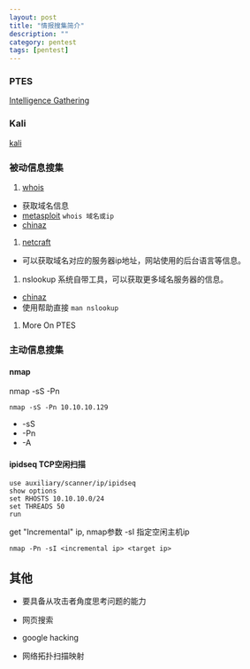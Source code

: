 ```yaml
---
layout: post
title: "情报搜集简介"
description: ""
category: pentest
tags: [pentest]
---
```



### PTES
[Intelligence Gathering](http://www.pentest-standard.org/index.php/Intelligence_Gathering)

### Kali
[kali](http://www.kali.org/)


### 被动信息搜集
1. [whois](https://zh.wikipedia.org/wiki/WHOIS)
  - 获取域名信息
  - [metasploit](http://www.metasploit.com/) `whois 域名或ip`
  - [chinaz](http://whois.chinaz.com/)
1. [netcraft](http://www.netcraft.com/)
  - 可以获取域名对应的服务器ip地址，网站使用的后台语言等信息。
1. nslookup 系统自带工具，可以获取更多域名服务器的信息。
  - [chinaz](http://tool.chinaz.com/nslookup/)
  - 使用帮助直接 `man nslookup`
1. More On PTES

### 主动信息搜集

#### nmap

nmap -sS -Pn <ip>

    nmap -sS -Pn 10.10.10.129

- -sS
- -Pn
- -A

#### ipidseq TCP空闲扫描

    use auxiliary/scanner/ip/ipidseq
    show options
    set RHOSTS 10.10.10.0/24
    set THREADS 50
    run

get "Incremental" ip, nmap参数 -sI 指定空闲主机ip

    nmap -Pn -sI <incremental ip> <target ip>

## 其他
- 要具备从攻击者角度思考问题的能力

- 网页搜索
- google hacking
- 网络拓扑扫描映射


